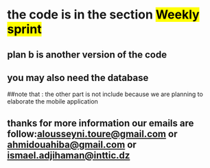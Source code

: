 # the code is in the section <mark> Weekly sprint </mark>
## plan b is another version of the code
## you may also need the database
##note that : the other part is not include because we are planning to elaborate the mobile application 
## thanks for more information our emails are follow:alousseyni.toure@gmail.com or ahmidouahiba@gmail.com or ismael.adjihaman@inttic.dz
